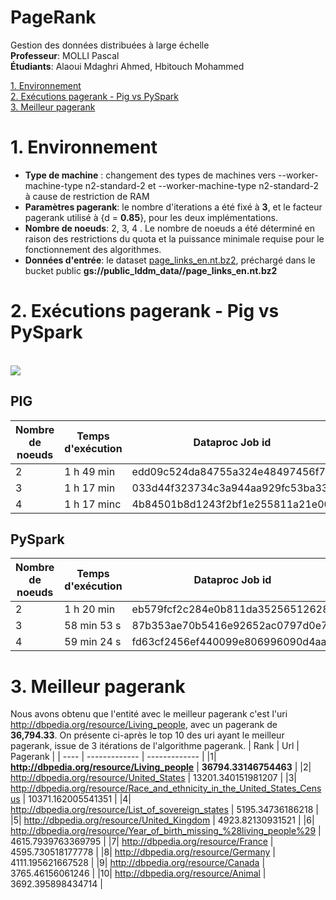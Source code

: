 # PageRank

Gestion des données distribuées à large échelle  
**Professeur**: MOLLI Pascal  
**Étudiants**: Alaoui Mdaghri Ahmed, Hbitouch Mohammed

[1. Environnement ](1-Environnement)  
[2. Exécutions pagerank - Pig vs PySpark](1-exécutions-pagerank---pig-vs-pyspark)  
[3. Meilleur pagerank](#2-meilleur-pagerank)  


# 1. Environnement
* **Type de machine** : changement des types de machines vers --worker-machine-type n2-standard-2 et --worker-machine-type n2-standard-2 à cause de restriction de RAM
* **Paramètres pagerank**: le nombre d'iterations a été fixé à **3**, et le facteur pagerank utilisé à {d = **0.85**}, pour les deux implémentations. 
* **Nombre de noeuds**: 2, 3, 4 . Le nombre de noeuds a été déterminé en raison des restrictions du quota et la puissance minimale requise pour le fonctionnement des algorithmes.
* **Données d'entrée**: le dataset [page_links_en.nt.bz2](http://downloads.dbpedia.org/3.5.1/en/page_links_en.nt.bz2), 
préchargé dans le bucket public **gs://public_lddm_data//page_links_en.nt.bz2**


# 2. Exécutions pagerank - Pig vs PySpark
<br>
<img align=center src= [https://github.com/AlaouiMdaghriAhmed/PageRank/blob/main/Capture d'écran 2023-10-28 224925.png](https://github.com/AlaouiMdaghriAhmed/PageRank/blob/4d535cf2bca3f5cf443720804c847c464db3ba9a/Capture%20d'%C3%A9cran%202023-10-28%20224925.png)>
</br>


## PIG
| Nombre de noeuds | Temps d'exécution  | Dataproc Job id
| ------------- | -------------| ------------- |
| 2 | 1 h 49 min | edd09c524da84755a324e48497456f72 |
| 3 | 	1 h 17 min | 033d44f323734c3a944aa929fc53ba33 |
| 4 | 	1 h 17 minc |4b84501b8d1243f2bf1e255811a21e00 |


## PySpark
| Nombre de noeuds | Temps d'exécution | Dataproc Job id
| ------------- | ------------- | ------------- |
| 2 | 1 h 20 min | eb579fcf2c284e0b811da35256512628 |
| 3 | 58 min 53 s | 87b353ae70b5416e92652ac0797d0e7a |
| 4 | 59 min 24 s | fd63cf2456ef440099e806996090d4aa |






# 3. Meilleur pagerank
Nous avons obtenu que l'entité avec le meilleur pagerank c'est l'uri <http://dbpedia.org/resource/Living_people>, avec un pagerank de **36,794.33**. On présente ci-après le top 10 des uri ayant le meilleur pagerank, issue de 3 itérations de l'algorithme pagerank.
| Rank | Url  | Pagerank |
| ---- | ------------- | ------------- |
|1| **http://dbpedia.org/resource/Living_people** | **36794.33146754463**  |
|2| http://dbpedia.org/resource/United_States | 13201.340151981207  |
|3| http://dbpedia.org/resource/Race_and_ethnicity_in_the_United_States_Census | 10371.162005541351  |
|4| http://dbpedia.org/resource/List_of_sovereign_states  | 5195.34736186218  |
|5| http://dbpedia.org/resource/United_Kingdom  | 4923.82130931521  |
|6| http://dbpedia.org/resource/Year_of_birth_missing_%28living_people%29  | 4615.7939763369795  |
|7| http://dbpedia.org/resource/France  | 4595.730518177778  |
|8| http://dbpedia.org/resource/Germany  | 4111.195621667528  |
|9| http://dbpedia.org/resource/Canada  | 3765.46156061246 |
|10| http://dbpedia.org/resource/Animal  | 3692.395898434714  |  





